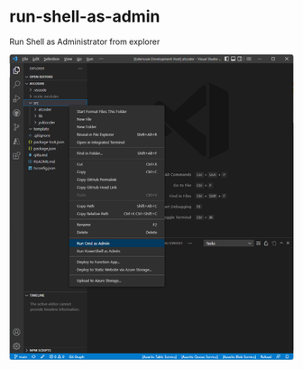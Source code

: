 # run-shell-as-admin

Run Shell as Administrator from explorer

![run-shell-as-admin](https://github.com/taizod1024/vscode-run-shell-as-admin-extension/blob/main/images/run-shell-as-admin.png?raw=true)
